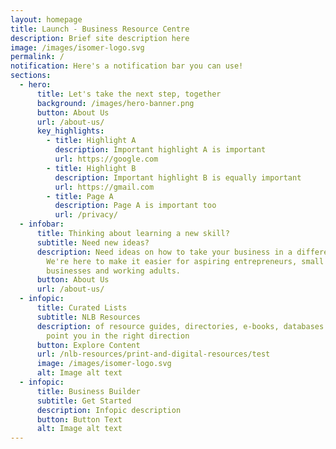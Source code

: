 ```yaml
---
layout: homepage
title: Launch - Business Resource Centre
description: Brief site description here
image: /images/isomer-logo.svg
permalink: /
notification: Here's a notification bar you can use!
sections:
  - hero:
      title: Let's take the next step, together
      background: /images/hero-banner.png
      button: About Us
      url: /about-us/
      key_highlights:
        - title: Highlight A
          description: Important highlight A is important
          url: https://google.com
        - title: Highlight B
          description: Important highlight B is equally important
          url: https://gmail.com
        - title: Page A
          description: Page A is important too
          url: /privacy/
  - infobar:
      title: Thinking about learning a new skill?
      subtitle: Need new ideas?
      description: Need ideas on how to take your business in a different direction?
        We're here to make it easier for aspiring entrepreneurs, small
        businesses and working adults.
      button: About Us
      url: /about-us/
  - infopic:
      title: Curated Lists
      subtitle: NLB Resources
      description: of resource guides, directories, e-books, databases and articles to
        point you in the right direction
      button: Explore Content
      url: /nlb-resources/print-and-digital-resources/test
      image: /images/isomer-logo.svg
      alt: Image alt text
  - infopic:
      title: Business Builder
      subtitle: Get Started
      description: Infopic description
      button: Button Text
      alt: Image alt text
---
```

